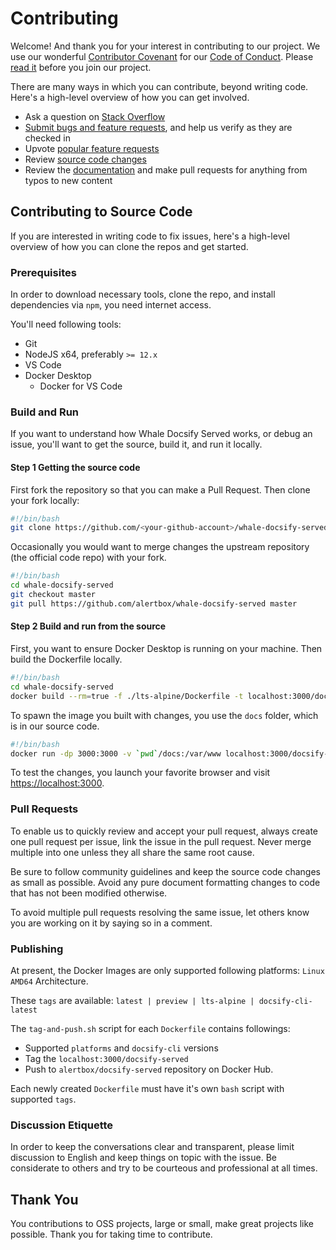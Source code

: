 # Contributing

Welcome! And thank you for your interest in contributing to our project. We use our wonderful [Contributor Covenant](http://contributor-covenant.org/) for our [Code of Conduct](). Please [read it](CODE_OF_CONDUCT.md) before you join our project.

There are many ways in which you can contribute, beyond writing code. Here's a high-level overview of how you can get involved.

- Ask a question on [Stack Overflow]()
- [Submit bugs and feature requests](https://github.com/alertbox/whale-docsify-served/issues), and help us verify as they are checked in
- Upvote [popular feature requests]()
- Review [source code changes](https://github.com/alertbox/whale-docsify-served/pulls)
- Review the [documentation](docs) and make pull requests for anything from typos to new content

## Contributing to Source Code

If you are interested in writing code to fix issues, here's a high-level overview of how you can clone the repos and get started.

### Prerequisites

In order to download necessary tools, clone the repo, and install dependencies via `npm`, you need internet access.

You'll need following tools:

- Git
- NodeJS x64, preferably `>= 12.x`
- VS Code
- Docker Desktop
  - Docker for VS Code

### Build and Run

If you want to understand how Whale Docsify Served works, or debug an issue, you'll want to get the source, build it, and run it locally.

#### Step 1 Getting the source code

First fork the repository so that you can make a Pull Request. Then clone your fork locally:

```bash
#!/bin/bash
git clone https://github.com/<your-github-account>/whale-docsify-served
```

Occasionally you would want to merge changes the upstream repository (the official code repo) with your fork.

```bash
#!/bin/bash
cd whale-docsify-served
git checkout master
git pull https://github.com/alertbox/whale-docsify-served master
```

#### Step 2 Build and run from the source

First, you want to ensure Docker Desktop is running on your machine. Then build the Dockerfile locally.

```bash
#!/bin/bash
cd whale-docsify-served
docker build --rm=true -f ./lts-alpine/Dockerfile -t localhost:3000/docsify-served .
```

To spawn the image you built with changes, you use the `docs` folder, which is in our source code.

```bash
#!/bin/bash
docker run -dp 3000:3000 -v `pwd`/docs:/var/www localhost:3000/docsify-served
```

To test the changes, you launch your favorite browser and visit [https://localhost:3000](https://localhost:3000).

### Pull Requests

To enable us to quickly review and accept your pull request, always create one pull request per issue, link the issue in the pull request. Never merge multiple into one unless they all share the same root cause.

Be sure to follow community guidelines and keep the source code changes as small as possible. Avoid any pure document formatting changes to code that has not been modified otherwise.

To avoid multiple pull requests resolving the same issue, let others know you are working on it by saying so in a comment.

### Publishing

At present, the Docker Images are only supported following platforms: `Linux AMD64` Architecture.

These `tags` are available: `latest | preview | lts-alpine | docsify-cli-latest`

The `tag-and-push.sh` script for each `Dockerfile` contains followings:

- Supported `platforms` and `docsify-cli` versions
- Tag the `localhost:3000/docsify-served`
- Push to `alertbox/docsify-served` repository on Docker Hub.

Each newly created `Dockerfile` must have it's own `bash` script with supported `tags`.

### Discussion Etiquette

In order to keep the conversations clear and transparent, please limit discussion to English and keep things on topic with the issue. Be considerate to others and try to be courteous and professional at all times.

## Thank You

You contributions to OSS projects, large or small, make great projects like possible. Thank you for taking time to contribute.
